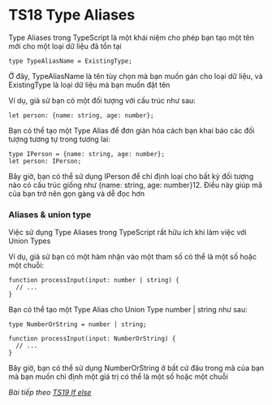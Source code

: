 # TS18 Type Aliases

Type Aliases trong TypeScript là một khái niệm cho phép bạn tạo một tên mới cho một loại dữ liệu đã tồn tại

```
type TypeAliasName = ExistingType;
```

Ở đây, TypeAliasName là tên tùy chọn mà bạn muốn gán cho loại dữ liệu, và ExistingType là loại dữ liệu mà bạn muốn đặt tên

Ví dụ, giả sử bạn có một đối tượng với cấu trúc như sau:

```
let person: {name: string, age: number};
```

Bạn có thể tạo một Type Alias để đơn giản hóa cách bạn khai báo các đối tượng tương tự trong tương lai:

```
type IPerson = {name: string, age: number};
let person: IPerson;
```

Bây giờ, bạn có thể sử dụng IPerson để chỉ định loại cho bất kỳ đối tượng nào có cấu trúc giống như {name: string, age: number}12. Điều này giúp mã của bạn trở nên gọn gàng và dễ đọc hơn

### Aliases & union type

Việc sử dụng Type Aliases trong TypeScript rất hữu ích khi làm việc với Union Types

Ví dụ, giả sử bạn có một hàm nhận vào một tham số có thể là một số hoặc một chuỗi:

```
function processInput(input: number | string) {
  // ...
}
```

Bạn có thể tạo một Type Alias cho Union Type number | string như sau:

```
type NumberOrString = number | string;

function processInput(input: NumberOrString) {
  // ...
}
```

Bây giờ, bạn có thể sử dụng NumberOrString ở bất cứ đâu trong mã của bạn mà bạn muốn chỉ định một giá trị có thể là một số hoặc một chuỗi

*Bài tiếp theo [TS19 If else](/session/session_019_ts_if.md)*